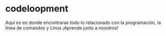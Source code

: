 # codeloopment
Aquí es en donde encontraras todo lo relacionado con la programación, la línea de comandos y Linux ¡Aprende junto a nosotros!

